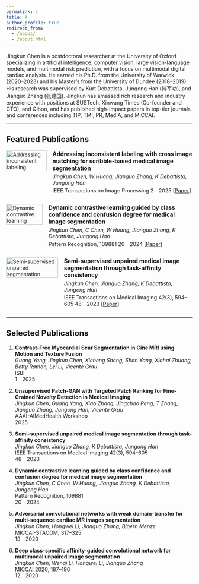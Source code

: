 ```yaml
---
permalink: /
title: #
author_profile: true
redirect_from: 
  - /about/
  - /about.html
---
```


Jingkun Chen is a postdoctoral researcher at the University of Oxford specializing in artificial intelligence, computer vision, large vision-language models, and multimodal risk prediction, with a focus on multimodal digital cardiac analysis. He earned his Ph.D. from the University of Warwick (2020–2023) and his Master’s from the University of Dundee (2018–2019). His research was supervised by Kurt Debattista, Jungong Han (韩军功), and Jianguo Zhang (张建国). Jingkun has amassed rich research and industry experience with positions at SUSTech, Xinwang Times (Co-founder and CTO), and Qihoo, and has published high-impact papers in top-tier journals and conferences including TIP, TMI, PR, MedIA, and MICCAI.

---

## Featured Publications

<!-- Featured Publication 1: IEEE Transactions on Image Processing -->
<div style="display: flex; align-items: flex-start; margin-bottom: 1.5rem;">
  <div style="max-width: 140px; margin-right: 1rem;">
    <img src="/images/featured_pub1.png" alt="Addressing inconsistent labeling" style="width: 100%;">
  </div>
  <div>
    <p style="margin: 0; font-size: 1.1em; font-weight: bold;">
      Addressing inconsistent labeling with cross image matching for scribble-based medical image segmentation
    </p>
    <p style="margin: 0.25rem 0;">
      <em>Jingkun Chen, W Huang, Jianguo Zhang, K Debattista, Jungong Han</em>
    </p>
    <p style="margin: 0.25rem 0;">
      IEEE Transactions on Image Processing  
      2 2025  
      [<a href="https://example.com/paper_featured1" target="_blank">Paper</a>]
    </p>
  </div>
</div>

<!-- Featured Publication 2: Pattern Recognition -->
<div style="display: flex; align-items: flex-start; margin-bottom: 1.5rem;">
  <div style="max-width: 140px; margin-right: 1rem;">
    <img src="/images/featured_pub2.png" alt="Dynamic contrastive learning" style="width: 100%;">
  </div>
  <div>
    <p style="margin: 0; font-size: 1.1em; font-weight: bold;">
      Dynamic contrastive learning guided by class confidence and confusion degree for medical image segmentation
    </p>
    <p style="margin: 0.25rem 0;">
      <em>Jingkun Chen, C Chen, W Huang, Jianguo Zhang, K Debattista, Jungong Han</em>
    </p>
    <p style="margin: 0.25rem 0;">
      Pattern Recognition, 109881  
      20 2024  
      [<a href="https://example.com/paper_featured2" target="_blank">Paper</a>]
    </p>
  </div>
</div>

<!-- Featured Publication 3: IEEE Transactions on Medical Imaging -->
<div style="display: flex; align-items: flex-start; margin-bottom: 1.5rem;">
  <div style="max-width: 140px; margin-right: 1rem;">
    <img src="/images/featured_pub3.png" alt="Semi-supervised unpaired segmentation" style="width: 100%;">
  </div>
  <div>
    <p style="margin: 0; font-size: 1.1em; font-weight: bold;">
      Semi-supervised unpaired medical image segmentation through task-affinity consistency
    </p>
    <p style="margin: 0.25rem 0;">
      <em>Jingkun Chen, Jianguo Zhang, K Debattista, Jungong Han</em>
    </p>
    <p style="margin: 0.25rem 0;">
      IEEE Transactions on Medical Imaging 42(3), 594–605  
      48 2023  
      [<a href="https://example.com/paper_featured3" target="_blank">Paper</a>]
    </p>
  </div>
</div>

---

## Selected Publications

1. **Contrast-Free Myocardial Scar Segmentation in Cine MRI using Motion and Texture Fusion**  
   *Guang Yang, Jingkun Chen, Xicheng Sheng, Shan Yang, Xiahai Zhuang, Betty Raman, Lei Li, Vicente Grau*  
   ISBI  
   1 2025

2. **Unsupervised Patch-GAN with Targeted Patch Ranking for Fine-Grained Novelty Detection in Medical Imaging**  
   *Jingkun Chen, Guang Yang, Xiao Zhang, Jingchao Peng, T Zhang, Jianguo Zhang, Jungong Han, Vicente Grau*  
   AAAI-AIMedHealth Workshop  
   2025

3. **Semi-supervised unpaired medical image segmentation through task-affinity consistency**  
   *Jingkun Chen, Jianguo Zhang, K Debattista, Jungong Han*  
   IEEE Transactions on Medical Imaging 42(3), 594–605  
   48 2023

4. **Dynamic contrastive learning guided by class confidence and confusion degree for medical image segmentation**  
   *Jingkun Chen, C Chen, W Huang, Jianguo Zhang, K Debattista, Jungong Han*  
   Pattern Recognition, 109881  
   20 2024

5. **Adversarial convolutional networks with weak domain-transfer for multi-sequence cardiac MR images segmentation**  
   *Jingkun Chen, Hongwei Li, Jianguo Zhang, Bjoern Menze*  
   MICCAI-STACOM, 317–325  
   19 2020

6. **Deep class-specific affinity-guided convolutional network for multimodal unpaired image segmentation**  
   *Jingkun Chen, Wenqi Li, Hongwei Li, Jianguo Zhang*  
   MICCAI 2020, 187–196  
   12 2020
